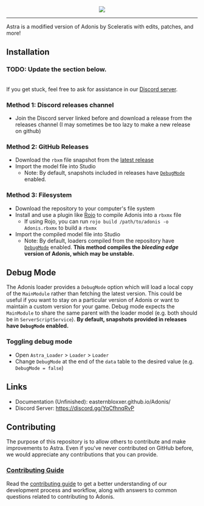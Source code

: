 <div align="center">
    <img src="https://tr.rbxcdn.com/180DAY-e4b804cb89bad124798ba1d4acc01cd6/150/150/Image/Webp/noFilter"/>
</div>
<hr/> 

Astra is a modified version of Adonis by Sceleratis with edits, patches, and more!
## Installation
### TODO: Update the section below.<br>
<br>If you get stuck, feel free to ask for assistance in our [Discord server](https://discord.gg/YqCfhnqRvP).

### Method 1: Discord releases channel
* Join the Discord server linked before and download a release from the releases channel (I may sometimes be too lazy to make a new release on github)

### Method 2: GitHub Releases

* Download the `rbxm` file snapshot from the [latest release](https://github.com/Astra-Corporation/Astra.Admin/releases/latest)
* Import the model file into Studio
  * Note: By default, snapshots included in releases have <a href="#debug-mode">`DebugMode`</a> enabled.

### Method 3: Filesystem

* Download the repository to your computer's file system
* Install and use a plugin like [Rojo](https://rojo.space/) to compile Adonis into a `rbxmx` file
  * If using Rojo, you can run `rojo build /path/to/adonis -o Adonis.rbxmx` to build a `rbxmx`
* Import the compiled model file into Studio
  * Note: By default, loaders compiled from the repository have <a href="#debug-mode">`DebugMode`</a> enabled. **This method compiles the _bleeding edge_ version of Adonis, which may be unstable.**

## Debug Mode

The Adonis loader provides a `DebugMode` option which will load a local copy of the `MainModule` rather than fetching the latest version. This could be useful if you want to stay on a particular version of Adonis or want to maintain a custom version for your game. Debug mode expects the `MainModule` to share the same parent with the loader model (e.g. both should be in `ServerScriptService`). **By default, snapshots provided in  releases have `DebugMode` enabled.**

### Toggling debug mode

* Open `Astra_Loader` > `Loader` > `Loader`
* Change `DebugMode` at the end of the `data` table to the desired value (e.g. `DebugMode = false`)

## Links
* Documentation (Unfinished): easternbloxxer.github.io/Adonis/
* Discord Server: https://discord.gg/YqCfhnqRvP

## Contributing

The purpose of this repository is to allow others to contribute and make improvements to Astra. Even if you've never contributed on GitHub before, we would appreciate any contributions that you can provide.

### [Contributing Guide](https://github.com/Astra-Corporation/Astra.Admin/blob/master/CONTRIBUTING.md)

Read the [contributing guide](https://github.com/Astra-Corporation/Astra.Admin/blob/master/CONTRIBUTING.md) to get a better understanding of our development process and workflow, along with answers to common questions related to contributing to Adonis.
